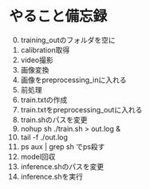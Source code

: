 # やること備忘録

0. training_outのフォルダを空に
1. calibration取得
2. video撮影
3. 画像変換
3. 画像をpreprocessing_inに入れる
4. 前処理
5. train.txtの作成
6. train.txtをpreprocessing_outに入れる
7. train.shのパスを変更
8. nohup sh ./train.sh > out.log &
9. tail -f ./out.log
10. ps aux | grep sh でps殺す
11. model回収
12. inference.shのパスを変更
13. inference.shを実行

